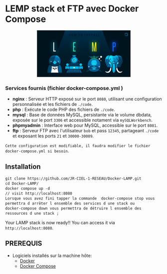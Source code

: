 
# LEMP stack et FTP avec Docker Compose
<p align="center">
<img src="LEMP.png" alt="Photo de démonstration" width="300">
</p>


### Services fournis (fichier docker-compose.yml )

- **nginx** : Serveur HTTP exposé sur le port `8080`, utilisant une configuration personnalisée et les fichiers de `./code`.
- **php** : Exécute le code PHP des fichiers de `./code`.
- **mysql** : Base de données MySQL, persistante via le volume dbdata, exposée sur le port `3306` et accessible notament via `mySQLWorkbench`.
- **phpmyadmin** : Interface web pour MySQL, accessible sur le port `8081`.
- **ftp** : Serveur FTP avec l'utilisateur `bob` et pass `12345`, partageant `./code` et exposant les ports `21` et `30000-30009`.

`Cette configuration est modifiable, il faudra modifier le fichier docker-compose.yml si besoin`.

## Installation

```shell
git clone https://github.com/JR-CIEL-1-RESEAU/Docker-LAMP.git
cd Docker-LAMP/
docker compose up -d
// visit http://localhost:8080
Lorsque vous avez fini tapper la commande  docker-compose stop vous permettra d arrêter l ensemble des services d une stack ou 
docker-compose down vous permettra de détruire l ensemble des ressources d une stack ;
```


Your LAMP stack is now ready!! You can access it via `http://localhost:8080`.

## PREREQUIS 
- Logiciels installés sur la machine hôte:
    - [Docker](https://docs.docker.com/install/) 
    - [Docker Compose](https://docs.docker.com/compose/install/)













